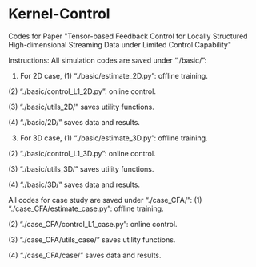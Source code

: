# Kernel-Control
Codes for Paper "Tensor-based Feedback Control for Locally Structured High-dimensional Streaming Data under Limited Control Capability"

Instructions:
All simulation codes are saved under “./basic/”:

1. For 2D case,
(1) “./basic/estimate_2D.py”: offline training.

(2) “./basic/control_L1_2D.py”: online control.

(3) “./basic/utils_2D/” saves utility functions.

(4) “./basic/2D/” saves data and results.

3. For 3D case,
(1) “./basic/estimate_3D.py”: offline training.

(2) “./basic/control_L1_3D.py”: online control.

(3) “./basic/utils_3D/” saves utility functions.

(4) “./basic/3D/” saves data and results.

All codes for case study are saved under “./case_CFA/”:
(1) “./case_CFA/estimate_case.py”: offline training.

(2) “./case_CFA/control_L1_case.py”: online control.

(3) “./case_CFA/utils_case/” saves utility functions.

(4) “./case_CFA/case/” saves data and results.
